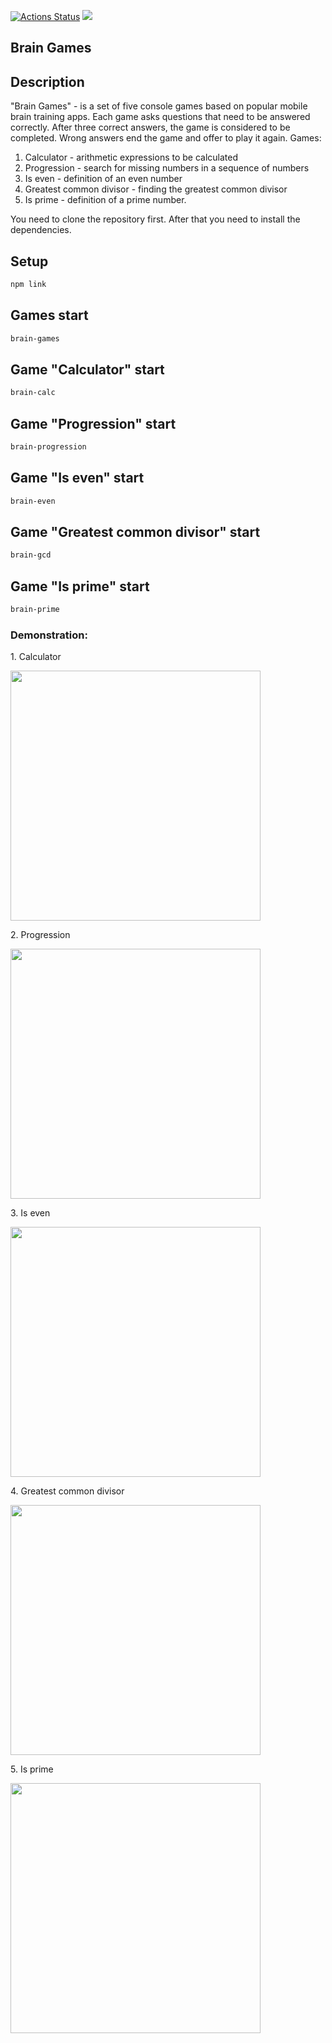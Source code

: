 [![Actions Status](https://github.com/hitriylis/frontend-project-44/workflows/hexlet-check/badge.svg)](https://github.com/hitriylis/frontend-project-44/actions)
<a href="https://codeclimate.com/github/hitriylis/frontend-project-44/maintainability"><img src="https://api.codeclimate.com/v1/badges/320f96eaddfa762cf289/maintainability" /></a>

## Brain Games

## Description

"Brain Games" - is a set of five console games based on popular mobile brain training apps. Each game asks questions that need to be answered correctly. After three correct answers, the game is considered to be completed. Wrong answers end the game and offer to play it again. Games:

1. Calculator - arithmetic expressions to be calculated
2. Progression - search for missing numbers in a sequence of numbers
3. Is even - definition of an even number
4. Greatest common divisor - finding the greatest common divisor
5. Is prime - definition of a prime number.

You need to clone the repository first. After that you need to install the dependencies.

## Setup

```bash
npm link
```

## Games start

```bash
brain-games
```

## Game "Calculator" start

```bash
brain-calc
```

## Game "Progression" start

```bash
brain-progression
```
## Game "Is even" start

```bash
brain-even
```

## Game "Greatest common divisor" start

```bash
brain-gcd
```

## Game "Is prime" start

```bash
brain-prime
```

### Demonstration:

<p>1. Calculator</p>
<a href="https://asciinema.org/a/558181"><img src="https://asciinema.org/a/558181.png" width="400"/></a>

<p>2. Progression</p>
<a href="https://asciinema.org/a/559436"><img src="https://asciinema.org/a/559436.png" width="400"/></a>

<p>3. Is even</p>
<a href="https://asciinema.org/a/563494"><img src="https://asciinema.org/a/563494.png" width="400"/></a>

<p>4. Greatest common divisor</p>
<a href="https://asciinema.org/a/558210"><img src="https://asciinema.org/a/558210.png" width="400"/></a>

<p>5. Is prime</p>
<a href="https://asciinema.org/a/559702"><img src="https://asciinema.org/a/559702.png" width="400"/></a>
